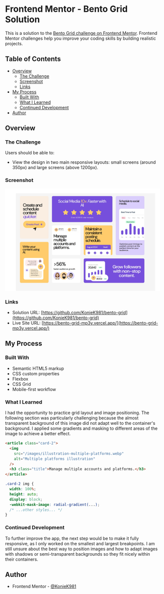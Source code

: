 # Frontend Mentor - Bento Grid Solution

This is a solution to the [Bento Grid challenge on Frontend Mentor](https://www.frontendmentor.io/challenges/bento-grid-RMydElrlOj). Frontend Mentor challenges help you improve your coding skills by building realistic projects.

## Table of Contents

- [Overview](#overview)
  - [The Challenge](#the-challenge)
  - [Screenshot](#screenshot)
  - [Links](#links)
- [My Process](#my-process)
  - [Built With](#built-with)
  - [What I Learned](#what-i-learned)
  - [Continued Development](#continued-development)
- [Author](#author)

## Overview

### The Challenge

Users should be able to:

- View the design in two main responsive layouts: small screens (around 350px) and large screens (above 1200px).

### Screenshot

![](./screenshot.jpg)

### Links

- Solution URL: [https://github.com/KonieK981/bento-grid](https://github.com/KonieK981/bento-grid)
- Live Site URL: [https://bento-grid-mp3y.vercel.app/](https://bento-grid-mp3y.vercel.app/)

## My Process

### Built With

- Semantic HTML5 markup
- CSS custom properties
- Flexbox
- CSS Grid
- Mobile-first workflow

### What I Learned

I had the opportunity to practice grid layout and image positioning. The following section was particularly challenging because the almost transparent background of this image did not adapt well to the container's background. I applied some gradients and masking to different areas of the image to achieve a better effect.

```html
<article class="card-2">
  <img
    src="/images/illustration-multiple-platforms.webp"
    alt="Multiple platforms illustration"
  />
  <h3 class="title">Manage multiple accounts and platforms.</h3>
</article>
```

```css
.card-2 img {
  width: 100%;
  height: auto;
  display: block;
  -webkit-mask-image: radial-gradient(...);
  /* ...other styles... */
}
```

### Continued Development

To further improve the app, the next step would be to make it fully responsive, as I only worked on the smallest and largest breakpoints. I am still unsure about the best way to position images and how to adapt images with shadows or semi-transparent backgrounds so they fit nicely within their containers.

## Author

- Frontend Mentor - [@KonieK981](https://www.frontendmentor.io/profile/KonieK981)
